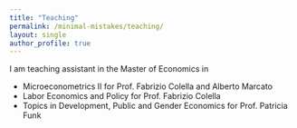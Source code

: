 ```yaml
---
title: "Teaching"
permalink: /minimal-mistakes/teaching/
layout: single
author_profile: true
---
```


I am teaching assistant in the Master of Economics in
* Microeconometrics II for Prof. Fabrizio Colella and Alberto Marcato
* Labor Economics and Policy for Prof. Fabrizio Colella
* Topics in Development, Public and Gender Economics for Prof. Patricia Funk
